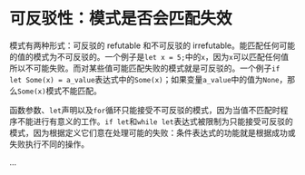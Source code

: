 # 可反驳性：模式是否会匹配失效

模式有两种形式：可反驳的 refutable 和不可反驳的 irrefutable。能匹配任何可能的值的模式为不可反驳的。一个例子是`let x = 5;`中的`x`，因为`x`可以匹配任何值所以不可能失败。而对某些值可能匹配失败的模式就是可反驳的。一个例子`if let Some(x) = a_value`表达式中的`Some(x)`；如果变量`a_value`中的值为`None`，那么`Some(x)`模式不能匹配。

函数参数、`let`声明以及`for`循环只能接受不可反驳的模式，因为当值不匹配时程序不能进行有意义的工作。`if let`和`while let`表达式被限制为只能接受可反驳的模式，因为根据定义它们意在处理可能的失败：条件表达式的功能就是根据成功或失败执行不同的操作。

...
